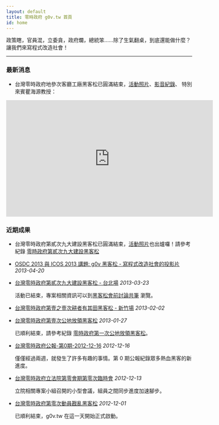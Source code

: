 ```yaml
---
layout: default
title: 零時政府 g0v.tw 首頁
id: home
---
```


政策瞎，官員混，立委貪，政府爛，總統笨……除了生氣翻桌，到底還能做什麼？讓我們來寫程式改造社會！

<hr />

### 最新消息

* 台灣零時政府地參次客廳工廠黑客松已圓滿結束，[活動照片](http://www.flickr.com/photos/tkirby/sets/72157634022248856/)、[影音紀錄](http://www.youtube.com/playlist?list=PLS1JHIK5Va9K-nP7gbq3C0cqG1409FpiU&feature=mh_lolz)、 特別來賓瞿海源教授：

<iframe width="560" height="315" src="http://www.youtube.com/embed/htzr00ecDis?list=PLS1JHIK5Va9K-nP7gbq3C0cqG1409FpiU" frameborder="0" allowfullscreen></iframe>

### 近期成果

* 台灣零時政府第貳次九大建設黑客松已圓滿結束，[活動照片](http://www.flickr.com/photos/tkirby/sets/72157633079209796/)也出爐囉！請參考紀錄 [零時政府第貳次九大建設黑客松](http://www.tkirby.org/blog/?p=2151)

* [OSDC 2013 與 ICOS 2013 講題: g0v 黑客松 - 寫程式改造社會的投影片](https://speakerdeck.com/tkirby/g0v-hei-ke-song-xie-cheng-shi-gai-zao-she-hui) <em class="time">2013-04-20</em>

* [台灣零時政府第貳次九大建設黑客松 - 台北場](http://registrano.com/events/g0v-hackath2n-taipei) <em class="time">2013-03-23</em>

   活動已結束，專案相關資訊可以到[黑客松會前討論共筆](http://bit.ly/g0v-hackath2n) 瀏覽。

* [台灣零時政府第壹之壹次耕者有其田黑客松 - 新竹場](http://registrano.com/events/g0v-hackath1n-hsinchu) <em class="time">2013-02-02</em>

* [台灣零時政府第壹次公地放領黑客松](https://hackpad.com/lIoCjaeMWzC) <em class="time">2013-01-27</em>

    已順利結束，請參考紀錄 [零時政府第一次公地放領黑客松](http://www.tkirby.org/blog/?p=2075)。

* [台灣零時政府公報-第0期-2012-12-16](communique/2012-12-16.html) <em class="time">2012-12-16</em>

    僅僅經過兩週，就發生了許多有趣的事情。第 0 期公報紀錄眾多熱血黑客的新進度。

* [台灣零時政府立法院第零會期第零次臨時會](http://registrano.com/events/ly-g0v-0/) <em class="time">2012-12-13</em>

    立院相關專案小組召開的小型會議，組員之間同步進度加速腳步。

* [台灣零時政府第零次動員戡亂黑客松](https://hackpad.com/ul6fMthof2S) <em class="time">2012-12-01</em>

    已順利結束，g0v.tw 在這一天開始正式啟動。

